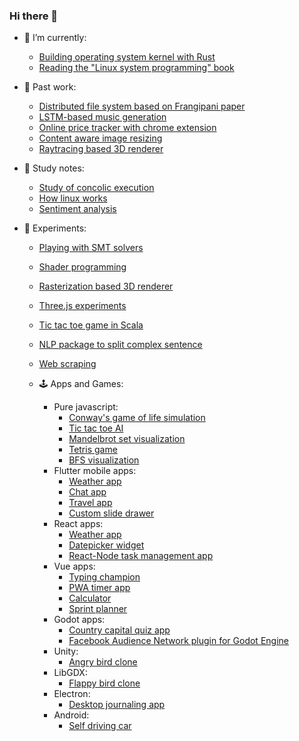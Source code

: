 ### Hi there 👋

- 🔭 I’m currently:
  - [Building operating system kernel with Rust](https://github.com/Bipinoli/operating-system-from-scratch)
  - [Reading the "Linux system programming" book](https://github.com/Bipinoli/linux-system-programming-study)

- 👻 Past work:
  - [Distributed file system based on Frangipani paper](https://github.com/Bipinoli/distributed-file-system)
  - [LSTM-based music generation](https://github.com/Bipinoli/Music-Generation-with-LSTM)
  - [Online price tracker with chrome extension](https://github.com/Bipinoli/Online-Price-Tracker-with-Chrome-Extension)
  - [Content aware image resizing](https://github.com/Bipinoli/Content-Aware-Image-Resizing-with-Seam-Carving)
  - [Raytracing based 3D renderer](https://github.com/Bipinoli/RayTracing-3D-Renderer)

- 🌱 Study notes:
  - [Study of concolic execution](https://github.com/Bipinoli/Study-of-concolic-execution)
  - [How linux works](https://github.com/Bipinoli/How-linux-works-Study-Notes)
  - [Sentiment analysis](https://github.com/Bipinoli/Sentiment-Analysis-Resources)
 
- 🧪 Experiments:
  - [Playing with SMT solvers](https://github.com/Bipinoli/playing-with-SMT-solver)
  - [Shader programming](https://github.com/Bipinoli/shaders)
  - [Rasterization based 3D renderer](https://github.com/Bipinoli/Rasterization-3D-Renderer)
  - [Three.js experiments](https://github.com/Bipinoli/Three.js-fundamentals)
  - [Tic tac toe game in Scala](https://github.com/Bipinoli/tictactoe-in-scala)
  - [NLP package to split complex sentence](https://github.com/Bipinoli/complex-sentence-splitter-to-simple-sentences)
  - [Web scraping](https://github.com/Bipinoli/scraping_body_building_data) 
 
  - 🕹️ Apps and Games:
    - Pure javascript:
      - [Conway's game of life simulation](https://github.com/Bipinoli/Conway-s-game-of-life)
      - [Tic tac toe AI](https://github.com/Bipinoli/Tic-Tac-Toe)
      - [Mandelbrot set visualization](https://github.com/Bipinoli/Mandelbrot-set)
      - [Tetris game](https://github.com/Bipinoli/Tetris)
      - [BFS visualization](https://github.com/Bipinoli/BFS_on_grid)
    - Flutter mobile apps:
      - [Weather app](https://github.com/Bipinoli/Flutter-Weather-App)
      - [Chat app](https://github.com/Bipinoli/Flutter-Chat-App-UI)
      - [Travel app](https://github.com/Bipinoli/Flutter-Travel-App)
      - [Custom slide drawer](https://github.com/Bipinoli/mobile_app_adventures)
    - React apps:
      - [Weather app](https://github.com/Bipinoli/Weather-App-in-React)
      - [Datepicker widget](https://github.com/Bipinoli/React-datepicker-widget)
      - [React-Node task management app](https://github.com/Bipinoli/ReactJs-NodeJs-Task-Mangement-App)
    - Vue apps:
      - [Typing champion](https://github.com/Bipinoli/Typing-Champion)
      - [PWA timer app](https://github.com/Bipinoli/Vue-progressie-web-app-PWA-timer)
      - [Calculator](https://github.com/Bipinoli/simple-vue-js-calculator-app)
      - [Sprint planner](https://github.com/Bipinoli/Sprint-planner-app-in-vue-js)
    - Godot apps:
      - [Country capital quiz app](https://github.com/Bipinoli/godot_adventure)
      - [Facebook Audience Network plugin for Godot Engine](https://github.com/Bipinoli/GodotFacebookAd)
    - Unity:
      - [Angry bird clone](https://github.com/Bipinoli/Angry-Bird-Clone)
    - LibGDX:
      - [Flappy bird clone](https://github.com/Bipinoli/Flappy-Bird-Clone)
    - Electron:
      - [Desktop journaling app](https://github.com/Bipinoli/Journal_App)
    - Android:
      - [Self driving car](https://github.com/Bipinoli/Self-Driving-Car)
       
  
 
  
<!--is
**Bipinoli/bipinoli** is a ✨ _special_ ✨ repository because its `README.md` (this file) appears on your GitHub profile.

Here are some ideas to get you started:

- 🔭 I’m currently working on ...
- 🌱 I’m currently learning ...
- 👯 I’m looking to collaborate on ...
- 🤔 I’m looking for help with ...
- 💬 Ask me about ...
- 📫 How to reach me: ...
- 😄 Pronouns: ...
- ⚡ Fun fact: ...
-->

